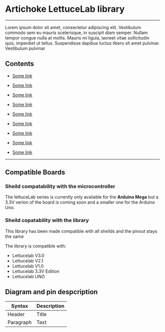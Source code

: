 
# Artichoke LettuceLab library

---
Lorem ipsum dolor sit amet, consectetur adipiscing elit. Vestibulum commodo sem eu mauris scelerisque, in suscipit diam semper. Nullam tempor congue nulla at mollis. Mauris mi ligula, laoreet vitae sollicitudin quis, imperdiet ut tellus. Suspendisse dapibus luctus libero sit amet pulvinar. Vestibulum pulvinar

## Contents
- [Some link](#foo)

- [Some link](#foo)

- [Some link](#foo)

- [Some link](#foo)

- [Some link](#foo)

- [Some link](#foo)

- [Some link](#foo)

- [Some link](#foo)

- [Some link](#foo)

---

## Compatible Boards

### Sheild compatability with the microcontroller
The lettuceLab series is currently only available for the **Arduino Mega** but a 3.3V verion of the board is coming soon and a smaller one for the Arduino Uno.

### Sheild copatability with the library

This library has been made compatible with all sheilds and the pinout stays the same

The library is compatible with:

- Lettucelab V3.0
- Lettucelab V2.1
- Lettucelab V1.0
- Lettucelab 3.3V Edition
- Lettucelab UNO

## Diagram and pin despcription

| Syntax      | Description |
| ----------- | ----------- |
| Header      | Title       |
| Paragraph   | Text        |



